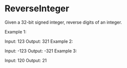 # ReverseInteger
Given a 32-bit signed integer, reverse digits of an integer.


Example 1:

Input: 123
Output: 321
Example 2:

Input: -123
Output: -321
Example 3:

Input: 120
Output: 21
